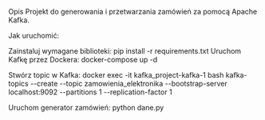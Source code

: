 Opis
Projekt do generowania i przetwarzania zamówień za pomocą Apache Kafka.

Jak uruchomić:

Zainstaluj wymagane biblioteki:
pip install -r requirements.txt
Uruchom Kafkę przez Dockera:
docker-compose up -d

Stwórz topic w Kafka:
docker exec -it kafka_project-kafka-1 bash
kafka-topics --create --topic zamowienia_elektronika --bootstrap-server localhost:9092 --partitions 1 --replication-factor 1

Uruchom generator zamówień:
python dane.py
